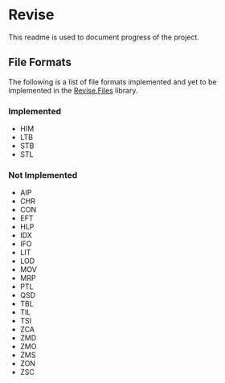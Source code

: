 Revise
======
This readme is used to document progress of the project.

File Formats
------------
The following is a list of file formats implemented and yet to be implemented in the [Revise.Files](https://github.com/xadet/Revise/tree/master/Revise.Files) library.
### Implemented

* HIM
* LTB
* STB
* STL

### Not Implemented

* AIP
* CHR
* CON
* EFT
* HLP
* IDX
* IFO
* LIT
* LOD
* MOV
* MRP
* PTL
* QSD
* TBL
* TIL
* TSI
* ZCA
* ZMD
* ZMO
* ZMS
* ZON
* ZSC